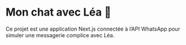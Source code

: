 # Mon chat avec Léa 💬

Ce projet est une application Next.js connectée à l’API WhatsApp pour simuler une messagerie complice avec Léa.
